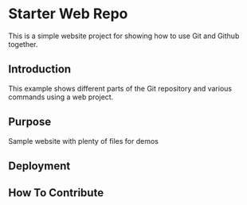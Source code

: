 # Starter Web Repo

This is a simple website project for showing how 
to use Git and Github together.

## Introduction

This example shows different parts of the Git repository
and various commands using a web project.

## Purpose

Sample website with plenty of files for demos

## Deployment

## How To Contribute